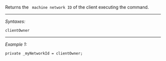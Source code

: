 Returns the ` machine network ID` of the client executing the command.


---
*Syntaxes:*

`clientOwner`

---
*Example 1:*

```sqf
private _myNetworkId = clientOwner;
```